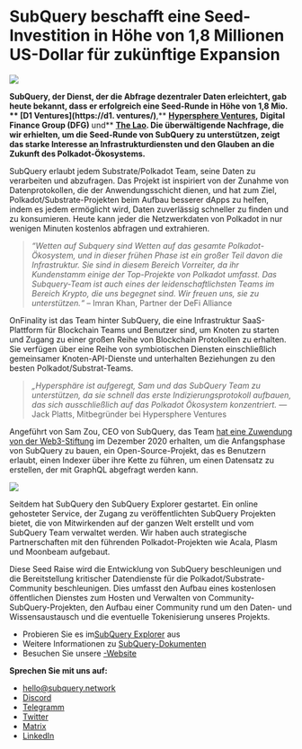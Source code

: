 # SubQuery beschafft eine Seed-Investition in Höhe von 1,8 Millionen US-Dollar für zukünftige Expansion

![](https://miro.medium.com/max/1400/0*CrM8-LKRt3slWAsN)

**SubQuery, der Dienst, der die Abfrage dezentraler Daten erleichtert, gab heute bekannt, dass er erfolgreich eine Seed-Runde in Höhe von 1,8 Mio. ** [**D1 Ventures**](https://d1. ventures/)**,** [**Hypersphere Ventures**](https://hypersphere.ventures/)**,** **Digital Finance Group (DFG)** und** [**The Lao**](https://www.thelao.io/)**. Die überwältigende Nachfrage, die wir erhielten, um die Seed-Runde von SubQuery zu unterstützen, zeigt das starke Interesse an Infrastrukturdiensten und den Glauben an die Zukunft des Polkadot-Ökosystems.**

SubQuery erlaubt jedem Substrate/Polkadot Team, seine Daten zu verarbeiten und abzufragen. Das Projekt ist inspiriert von der Zunahme von Datenprotokollen, die der Anwendungsschicht dienen, und hat zum Ziel, Polkadot/Substrate-Projekten beim Aufbau besserer dApps zu helfen, indem es jedem ermöglicht wird, Daten zuverlässig schneller zu finden und zu konsumieren. Heute kann jeder die Netzwerkdaten von Polkadot in nur wenigen Minuten kostenlos abfragen und extrahieren.

> _“Wetten auf Subquery sind Wetten auf das gesamte Polkadot-Ökosystem, und in dieser frühen Phase ist ein großer Teil davon die Infrastruktur. Sie sind in diesem Bereich Vorreiter, da ihr Kundenstamm einige der Top-Projekte von Polkadot umfasst. Das Subquery-Team ist auch eines der leidenschaftlichsten Teams im Bereich Krypto, die uns begegnet sind. Wir freuen uns, sie zu unterstützen.“_ – Imran Khan, Partner der DeFi Alliance

OnFinality ist das Team hinter SubQuery, die eine Infrastruktur SaaS-Plattform für Blockchain Teams und Benutzer sind, um Knoten zu starten und Zugang zu einer großen Reihe von Blockchain Protokollen zu erhalten. Sie verfügen über eine Reihe von symbiotischen Diensten einschließlich gemeinsamer Knoten-API-Dienste und unterhalten Beziehungen zu den besten Polkadot/Substrat-Teams.

> _„Hypersphäre ist aufgeregt, Sam und das SubQuery Team zu unterstützen, da sie schnell das erste Indizierungsprotokoll aufbauen, das sich ausschließlich auf das Polkadot Ökosystem konzentriert._ — Jack Platts, Mitbegründer bei Hypersphere Ventures

Angeführt von Sam Zou, CEO von SubQuery, das Team [hat eine Zuwendung von der Web3-Stiftung](https://subquery.medium.com/subquery-delivers-its-open-source-sdk-following-a-web3-foundation-grant-20da26ae87f) im Dezember 2020 erhalten, um die Anfangsphase von SubQuery zu bauen, ein Open-Source-Projekt, das es Benutzern erlaubt, einen Indexer über ihre Kette zu führen, um einen Datensatz zu erstellen, der mit GraphQL abgefragt werden kann.

![](https://miro.medium.com/max/1000/0*kjspGYRr_BtMk015)

Seitdem hat SubQuery den SubQuery Explorer gestartet. Ein online gehosteter Service, der Zugang zu veröffentlichten SubQuery Projekten bietet, die von Mitwirkenden auf der ganzen Welt erstellt und vom SubQuery Team verwaltet werden. Wir haben auch strategische Partnerschaften mit den führenden Polkadot-Projekten wie Acala, Plasm und Moonbeam aufgebaut.

Diese Seed Raise wird die Entwicklung von SubQuery beschleunigen und die Bereitstellung kritischer Datendienste für die Polkadot/Substrate-Community beschleunigen. Dies umfasst den Aufbau eines kostenlosen öffentlichen Dienstes zum Hosten und Verwalten von Community-SubQuery-Projekten, den Aufbau einer Community rund um den Daten- und Wissensaustausch und die eventuelle Tokenisierung unseres Projekts.

-   Probieren Sie es im[SubQuery Explorer](https://explorer.subquery.network/) aus
-   Weitere Informationen zu [SubQuery-Dokumenten](https://doc.subquery.network/)
-   Besuchen Sie unsere [-Website](https://subquery.network/)

**Sprechen Sie mit uns auf:**

-   [hello@subquery.network](mailto:hello@subquery.network)
-   [Discord](https://discord.com/invite/78zg8aBSMG)
-   [Telegramm](https://t.me/subquerynetwork)
-   [Twitter](https://twitter.com/subquerynetwork)
-   [Matrix](https://matrix.to/#/#subquery:matrix.org)
-   [LinkedIn](https://www.linkedin.com/company/subquery)